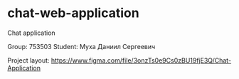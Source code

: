 # chat-web-application
Chat application

Group: 753503
Student: Муха Даниил Сергеевич

Project layout: https://www.figma.com/file/3onzTs0e9Cs0zBU19fjE3Q/Chat-Application
